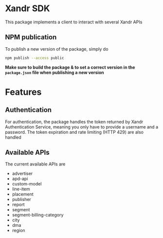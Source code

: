 # Xandr SDK

This package implements a client to interact with several Xandr APIs

## NPM publication

To publish a new version of the package, simply do
```bash
npm publish --access public
```
**Make sure to build the package & to set a correct version in the `package.json` file when publishing a new version**


# Features
## Authentication

For authentication, the package handles the token returned by Xandr Authentication Service, meaning you only have to provide
a username and a password. The token expiration and rate limiting (HTTP 429) are also handled

## Available APIs

The current available APIs are
- advertiser
- apd-api
- custom-model
- line-item
- placement
- publisher
- report
- segment
- segment-billing-category
- city
- dma
- region
